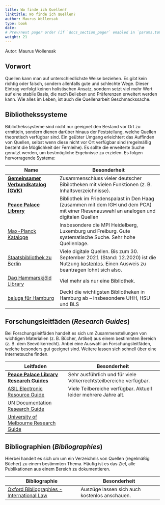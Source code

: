 ```yaml
---
title: Wo finde ich Quellen?
linktitle: Wo finde ich Quellen?
author: Maurus Wollensak
type: book
date: 
# Prev/next pager order (if `docs_section_pager` enabled in `params.toml`)
weight: 21
---
```


Autor: Maurus Wollensak

## Vorwort

Quellen kann man auf unterschiedlichste Weise beziehen. Es gibt kein richtig oder falsch, sondern allenfalls gute und schlechte Wege. Dieser Eintrag verfolgt keinen holistischen Ansatz, sondern setzt viel mehr Wert auf eine stabile Basis, die nach Belieben und Präferenzen erweitert werden kann. Wie alles im Leben, ist auch die Quellenarbeit Geschmackssache.

## Bibliothekssysteme
Bibliothekssysteme sind nicht nur geeignet den Bestand vor Ort zu ermitteln, sondern dienen darüber hinaus der Feststellung, welche Quellen theoretisch verfügbar sind. Ein geübter Umgang erleichtert das Auffinden von Quellen, selbst wenn diese nicht vor Ort verfügbar sind (regelmäßig besteht die Möglichkeit der Fernleihe). Es sollte die erweiterte Suche genutzt werden, um bestmögliche Ergebnisse zu erzielen. Es folgen hervorragende Systeme:

|Name|Besonderheit|
|-|-|
|[**Gemeinsamer Verbundkatalog (GVK)**](https://kxp.k10plus.de/DB=2.1/SET=1/TTL=2/ADVANCED_SEARCHFILTER)|Zusammenschluss vieler deutscher Bibilotheken mit vielen Funktionen (z. B. Inhaltsverzeichnisse).|
|[**Peace Palace Library**](https://peacepalace.on.worldcat.org/advancedsearch?databaseList=283)| Bibliothek im Friedenspalast in Den Haag (zusammen mit dem IGH und dem PCA) mit einer Riesenauswahl an analogen und digitalen Quellen|
|[Max-Planck Kataloge](https://aleph.mpg.de)|Insbesondere die MPI Heidelberg, Luxemburg und Freiburg. Gute systematische Suche. Sehr hohe Quellenlage.|
|[Staatsbibliothek zu Berlin](http://stabikat.de)|Viele digitale Quellen. Bis zum 30. September 2021 (Stand: 12.2020) ist die Nutzung [kostenlos](https://staatsbibliothek-berlin.de/fileadmin/user_upload/zentrale_Seiten/benutzungsabteilung/pdf/Gebuehrenordnung.pdf). Einen Ausweis zu beantragen lohnt sich also.|
|[Dag Hammarskjöld Library](https://library.un.org)|Viel mehr als nur eine Bibliothek.|
|[beluga für Hamburg](https://beluga.sub.uni-hamburg.de/vufind/Search/Advanced?lookfor=all+Continental+shelf+dispute+between+Libya+and+Tunisia%2C+submitted+to+the+International+Court+of+Justice+1979&library=BELUGA_ALL)|Deckt die wichtigsten Bibliotheken in Hamburg ab – insbesondere UHH, HSU und BLS|

## Forschungsleitfäden (*Research Guides*)

Bei Forschungsleitfäden handelt es sich um Zusammenstellungen von wichtigen Materialien (z. B. Bücher, Artikel) aus einem bestimmten Bereich (z. B. dem Seevölkerrecht). Anbei eine Auswahl an Forschungsleitfäden, welche besonders gut geeignet sind. Weitere lassen sich schnell über eine Internetsuche finden.

|Leitfaden|Besonderheit|
|-|-|
|[**Peace Palace Library Research Guides**](https://www.peacepalacelibrary.nl/collection/about-the-collection/collection-profile-topics/)| Sehr ausführlich und für viele Völkerrechtsteilbereiche verfügbar.|
|[ASIL Electronic Resource Guide](https://www.asil.org/resources/electronic-resource-guide-erg)|Viele Teilbereiche verfügbar. Aktuell leider mehrere Jahre alt.|
|[UN Documentation Research Guide](http://research.un.org/en/docs/law)||
|[University of Melbourne Research Guide](https://unimelb.libguides.com/internationallaw/intro)||

## Bibliographien (*Bibliographies*)

Hierbei handelt es sich um um ein Verzeichnis von Quellen (regelmäßig Bücher) zu einem bestimmten Thema. Häufig ist es das Ziel, alle Publikationen aus einem Bereich zu dokumentieren.

|Bibliographie|Besonderheit|
|-|-|
|[Oxford Bibliographies - International Law](https://www.oxfordbibliographies.com/browse?module_0=obo-9780199796953)|Auszüge lassen sich auch kostenlos anschauen.|